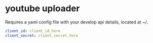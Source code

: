 youtube uploader
================

Requires a yaml config file with your develop api details, located at ~/.

```yaml
client_id: client_id_here
client_secret: client_secret_here
```
